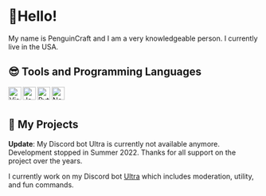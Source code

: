 # 👋Hello!

My name is PenguinCraft and I am a very knowledgeable person. I currently live in the USA.

## 😎 Tools and Programming Languages

<div>
<img align="left" alt="Visual Studio Code" width="26px" src="https://upload.wikimedia.org/wikipedia/commons/thumb/9/9a/Visual_Studio_Code_1.35_icon.svg/113px-Visual_Studio_Code_1.35_icon.svg.png">
<img align="left" alt="Javascript" width="26px" src="https://i.imgur.com/3u1wzwE.png"/> 
<img align="left" alt="Python" width="26px" src="https://i.imgur.com/ml09ccU.png"/>
<img align="left" alt="Node.js" width="26px" src="https://i.imgur.com/tYLFZBh.png"/> <br><br>
</div>

## 🎈 My Projects

**Update**: My Discord bot Ultra is currently not available anymore. Development stopped in Summer 2022. Thanks for all support on the project over the years. 

I currently work on my Discord bot [Ultra](https://dsc.gg/ultra) which includes moderation, utility, and fun commands.

